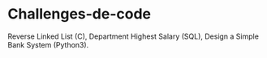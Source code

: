 # Challenges-de-code
Reverse Linked List (C), Department Highest Salary (SQL), Design a Simple Bank System (Python3).
